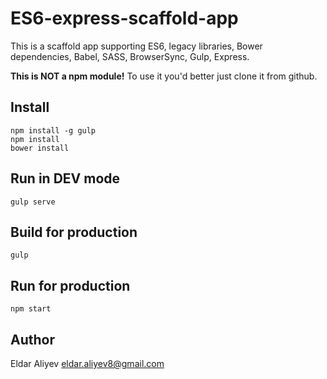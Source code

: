 ES6-express-scaffold-app
========================

This is a scaffold app supporting ES6, legacy libraries, Bower dependencies, Babel, SASS, BrowserSync, Gulp, Express.

**This is NOT a npm module!** To use it you'd better just clone it from github.

Install
-------

    npm install -g gulp
    npm install
    bower install
    
Run in DEV mode
---------------

    gulp serve
    
Build for production
--------------------

    gulp
    
Run for production
------------------

    npm start
    
Author
------

Eldar Aliyev <eldar.aliyev8@gmail.com>
